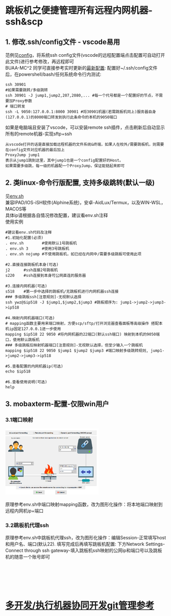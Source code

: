 # 跳板机之便捷管理所有远程内网机器-ssh&scp

## 1. 修改.ssh/config文件 - vscode易用
范例见[config](config)，将系统ssh config文件(vscode的远程配置端点击配置可自动打开此文件)进行参考修改，再远程即可  
BUAA-MC^2 同学可直接参考实时更新的[最新配置](https://raw.githubusercontent.com/Archer-Tatsu/MC-2/master/machine/IRCmachinedocker/code/config): 
配置好~/.ssh/config文件后，在powershell/bash/任何系统命令行内测试:
```
ssh 30901 
#如果需要跳转/多级跳转
ssh 30901 -J jump1,jump2,207,2080,... #每一个代号都是一个配置好的节点，不需要加Proxy参数
# 端口转发
ssh -L 9050:127.0.0.1:8000 30901 #将30901机器(若需跳板机同上)服务器自身(127.0.0.1)的8000端口转发到执行此条命令的本机的9050端口
```
如果是电脑端且安装了vscode，可以安装remote ssh插件，点击刷新后自动显示所有的remote机器-实现sftp+ssh
```
从vscode打开的话是直接加载远程机器的文件系统&终端，如果人在校外/需要跳板机，则需要在config文件对应机器的最后加上
ProxyJump jump1
表示从jump1跳到这里，其中jump1也是一个config配置好的Host。
如果需要多级跳，每一级的机器配一个ProxyJump，保证能链起来即可
```

## 2. 类linux-命令行版配置, 支持多级跳转(默认一级)
见[env.sh](env.sh)  
兼容IPAD/IOS-iSH软件(Alphine系统)，安卓-AidLux/Termux，以及WIN-WSL，MACOS等  
具体ip请根据各自情况修改配置，建议看env.sh注释  
使用实例  
```
#建议看env.sh代码及注释
#1.初始化配置(必须)
. env.sh        #使用默认1号跳板机
. env.sh 3      #使用3号跳板机
. env.sh nojump #不使用跳板机，如已经在内网中/需要多级跳板可使用此项

#2.直接连接跳板机本身(可选)
j2      #ssh连接2号跳板机
s220    #ssh连接到本身可公网直连的服务器

#3.连接内网机器(可选)
s518    #第一步中选择的跳板机/无跳板机进行内网机器ssh连接
### 多级跳板ssh[注意规则]-无视默认选择
ssh ywz@$ip518 -J $jump1,$jump2,$jump3 #跳板顺序为: jump1->jump2->jump3->ip518

#4.映射内网机器端口(可选)
# mapping函数主要用来端口映射，方便scp/sftp/打开浏览器查看面板等高级操作 搭配本机ip固定127.0.0.1进一步使用
mapping $ip518 22 9050 #将内网机器的22端口(默认ssh端口) 映射到本机的9050端口，使用默认跳板机
### 多级跳板后映射机器端口[注意规则]-无视默认选择，但至少输入一个跳板机
mapping $ip518 22 9050 $jump1 $jump2 $jump3 #端口映射多级跳转规则, jump1->jump2->jump3->ip518

#5.查看配置的内网机器ip(可选)
echo $ip518

#6.查看使用说明(可选)
help
```

## 3. mobaxterm-配置-仅限win用户
### 3.1端口映射  
<img src=".img/chuantou.png" style="zoom:30%;" /><br>  
原理参考env.sh中端口映射mapping函数，改为图形化操作：将本地端口映射到远程内网机ip+端口  

### 3.2跳板机代理ssh  
原理参考env.sh中跳板机代理ssh，改为图形化操作：编辑Session-正常填写host和用户名、端口(默认22). 填写完成后再填写跳板机配置: 下方Network Settings-Connect through ssh gateway-填入跳板机ssh映射的公网ip和端口号以及跳板机的随意一个账号即可

<br>
<br>
<br>
<br>


# [多开发/执行机器协同开发git管理参考](../中心化多机器开发推荐配置.md)
